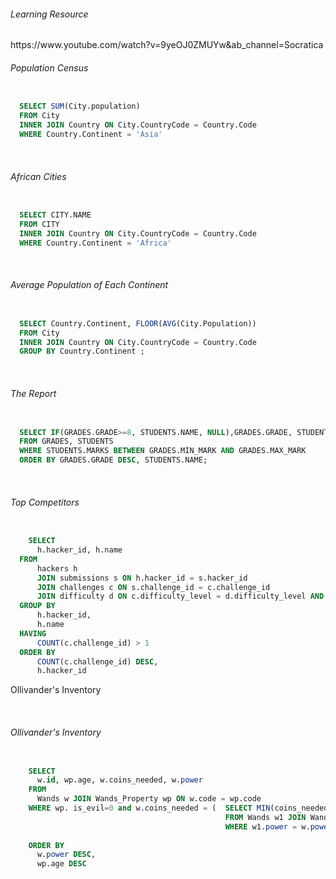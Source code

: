 <h6> Learning Resource </h6>
https://www.youtube.com/watch?v=9yeOJ0ZMUYw&ab_channel=Socratica
<br />

<h6>Population Census</h6>

```sql

  SELECT SUM(City.population)
  FROM City
  INNER JOIN Country ON City.CountryCode = Country.Code
  WHERE Country.Continent = 'Asia'

```
<br />

<h6>African Cities</h6>

```sql

  SELECT CITY.NAME
  FROM CITY
  INNER JOIN Country ON City.CountryCode = Country.Code
  WHERE Country.Continent = 'Africa'

```
<br />

<h6>Average Population of Each Continent</h6>

```sql

  SELECT Country.Continent, FLOOR(AVG(City.Population))
  FROM City 
  INNER JOIN Country ON City.CountryCode = Country.Code
  GROUP BY Country.Continent ;

```

<br />

<h6>The Report</h6>

```sql

  SELECT IF(GRADES.GRADE>=8, STUDENTS.NAME, NULL),GRADES.GRADE, STUDENTS.MARKS
  FROM GRADES, STUDENTS
  WHERE STUDENTS.MARKS BETWEEN GRADES.MIN_MARK AND GRADES.MAX_MARK
  ORDER BY GRADES.GRADE DESC, STUDENTS.NAME;

```
<br />

<h6>Top Competitors</h6>

```sql

    SELECT
      h.hacker_id, h.name
  FROM
      hackers h
      JOIN submissions s ON h.hacker_id = s.hacker_id
      JOIN challenges c ON s.challenge_id = c.challenge_id
      JOIN difficulty d ON c.difficulty_level = d.difficulty_level AND s.score = d.score
  GROUP BY
      h.hacker_id,
      h.name
  HAVING
      COUNT(c.challenge_id) > 1
  ORDER BY
      COUNT(c.challenge_id) DESC,
      h.hacker_id

```
Ollivander's Inventory

<br />

<h6>Ollivander's Inventory</h6>

```sql

    SELECT
      w.id, wp.age, w.coins_needed, w.power
    FROM
      Wands w JOIN Wands_Property wp ON w.code = wp.code
    WHERE wp. is_evil=0 and w.coins_needed = (  SELECT MIN(coins_needed)
                                                FROM Wands w1 JOIN Wands_Property wp1 ON w1.code=wp1.code
                                                WHERE w1.power = w.power and wp1.age=wp.age)
                                            
    ORDER BY
      w.power DESC,
      wp.age DESC

```


